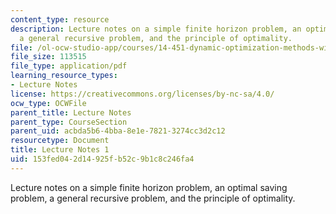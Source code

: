 ```yaml
---
content_type: resource
description: Lecture notes on a simple finite horizon problem, an optimal saving problem,
  a general recursive problem, and the principle of optimality.
file: /ol-ocw-studio-app/courses/14-451-dynamic-optimization-methods-with-applications-fall-2009/153fed042d14925fb52c9b1c8c246fa4_MIT14_451F09_lec01.pdf
file_size: 113515
file_type: application/pdf
learning_resource_types:
- Lecture Notes
license: https://creativecommons.org/licenses/by-nc-sa/4.0/
ocw_type: OCWFile
parent_title: Lecture Notes
parent_type: CourseSection
parent_uid: acbda5b6-4bba-8e1e-7821-3274cc3d2c12
resourcetype: Document
title: Lecture Notes 1
uid: 153fed04-2d14-925f-b52c-9b1c8c246fa4
---
```

Lecture notes on a simple finite horizon problem, an optimal saving problem, a general recursive problem, and the principle of optimality.